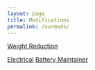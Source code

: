 ```yaml
---
layout: page
title: Modifications
permalink: /ourmods/
---
```


[Weight Reduction](/ourmods/weightreduction)

[Electrical](/ourmods/electrical)
             [Battery Maintainer](/ourmods/electrical/batterymaintainer/)
             
